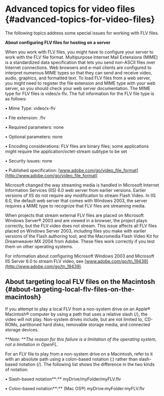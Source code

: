 # Advanced topics for video files {#advanced-topics-for-video-files}

The following topics address some special issues for working with FLV files.

**About configuring FLV files for hosting on a server**

When you work with FLV files, you might have to configure your server to work with the FLV file format. Multipurpose Internet Mail Extensions (MIME) is a standardized data specification that lets you send non-ASCII files over Internet connections. Web browsers and e-mail clients are configured to interpret numerous MIME types so that they can send and receive video, audio, graphics, and formatted text. To load FLV files from a web server, you might need to register the file extension and MIME type with your web server, so you should check your web server documentation. The MIME type for FLV files is video/x-flv. The full information for the FLV file type is as follows:

• Mime Type: video/x-flv

• File extension: .flv

• Required parameters: none

• Optional parameters: none

• Encoding considerations: FLV files are binary files; some applications might require the application/octet-stream subtype to be set

• Security issues: none

• Published specification: [www.adobe.com/go/video_file_format](http://www.adobe.com/go/video_file_format)

Microsoft changed the way streaming media is handled in Microsoft Internet Information Services (IIS) 6.0 web server from earlier versions. Earlier versions of IIS do not require any modification to stream Flash Video. In IIS 6.0, the default web server that comes with Windows 2003, the server requires a MIME type to recognize that FLV files are streaming media.

When projects that stream external FLV files are placed on Microsoft Windows Server® 2003 and are viewed in a browser, the project plays correctly, but the FLV video does not stream. This issue affects all FLV files placed on Windows Server 2003, including files you make with earlier versions of the Flash authoring tool, and the Macromedia Flash Video Kit for Dreamweaver MX 2004 from Adobe. These files work correctly if you test them on other operating systems.

For information about configuring Microsoft Windows 2003 and Microsoft IIS Server 6.0 to stream FLV video, see [www.adobe.com/go/tn_19439](http://www.adobe.com/go/tn_19439).

## About targeting local FLV files on the Macintosh {#about-targeting-local-flv-files-on-the-macintosh}

If you attempt to play a local FLV from a non-system drive on an Apple® Macintosh® computer by using a path that uses a relative slash (/), the video will not play. Non-system drives include, but are not limited to, CD-ROMs, partitioned hard disks, removable storage media, and connected storage devices.

**_Note:_ **_The reason for this failure is a limitation of the operating system, not a limitation in OpenFL._

For an FLV file to play from a non-system drive on a Macintosh, refer to it with an absolute path using a colon-based notation (:) rather than slash-based notation (/). The following list shows the difference in the two kinds of notation:

• Slash-based notation**:** myDrive/myFolder/myFLV.flv

• Colon-based notation**:** (Mac OS®) myDrive:myFolder:myFLV.flv